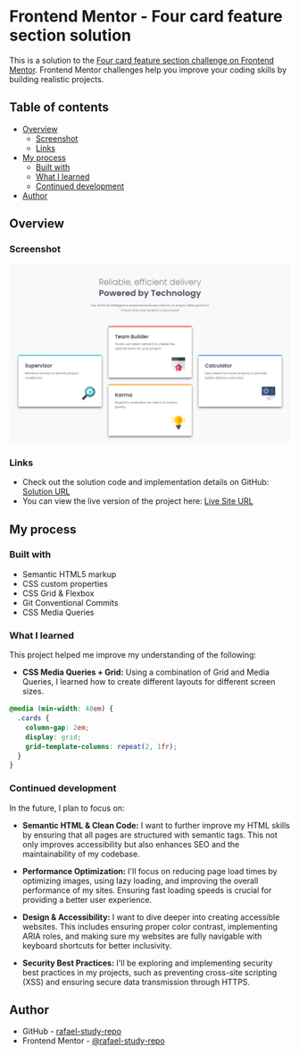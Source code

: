 # Frontend Mentor - Four card feature section solution

This is a solution to the [Four card feature section challenge on Frontend Mentor](https://www.frontendmentor.io/challenges/four-card-feature-section-weK1eFYK). Frontend Mentor challenges help you improve your coding skills by building realistic projects.

## Table of contents

- [Overview](#overview)
  - [Screenshot](#screenshot)
  - [Links](#links)
- [My process](#my-process)
  - [Built with](#built-with)
  - [What I learned](#what-i-learned)
  - [Continued development](#continued-development)
- [Author](#author)

## Overview

### Screenshot

![](./four-card-feature-section-solution.png)

### Links

- Check out the solution code and implementation details on GitHub: [Solution URL](https://github.com/rafael-study-repo/four-card-feature-section)
- You can view the live version of the project here: [Live Site URL](https://rafael-study-repo.github.io/four-card-feature-section)

## My process

### Built with

- Semantic HTML5 markup
- CSS custom properties
- CSS Grid & Flexbox
- Git Conventional Commits
- CSS Media Queries

### What I learned

This project helped me improve my understanding of the following:

- **CSS Media Queries + Grid:** Using a combination of Grid and Media Queries, I learned how to create different layouts for different screen sizes.

```css
@media (min-width: 48em) {
  .cards {
    column-gap: 2em;
    display: grid;
    grid-template-columns: repeat(2, 1fr);
  }
}
```

### Continued development

In the future, I plan to focus on:

- **Semantic HTML & Clean Code:** I want to further improve my HTML skills by ensuring that all pages are structured with semantic tags. This not only improves accessibility but also enhances SEO and the maintainability of my codebase.

- **Performance Optimization:** I'll focus on reducing page load times by optimizing images, using lazy loading, and improving the overall performance of my sites. Ensuring fast loading speeds is crucial for providing a better user experience.

- **Design & Accessibility:** I want to dive deeper into creating accessible websites. This includes ensuring proper color contrast, implementing ARIA roles, and making sure my websites are fully navigable with keyboard shortcuts for better inclusivity.

- **Security Best Practices:** I'll be exploring and implementing security best practices in my projects, such as preventing cross-site scripting (XSS) and ensuring secure data transmission through HTTPS.

## Author

- GitHub - [rafael-study-repo](https://github.com/rafael-study-repo)
- Frontend Mentor - [@rafael-study-repo](https://www.frontendmentor.io/profile/rafael-study-repo)
